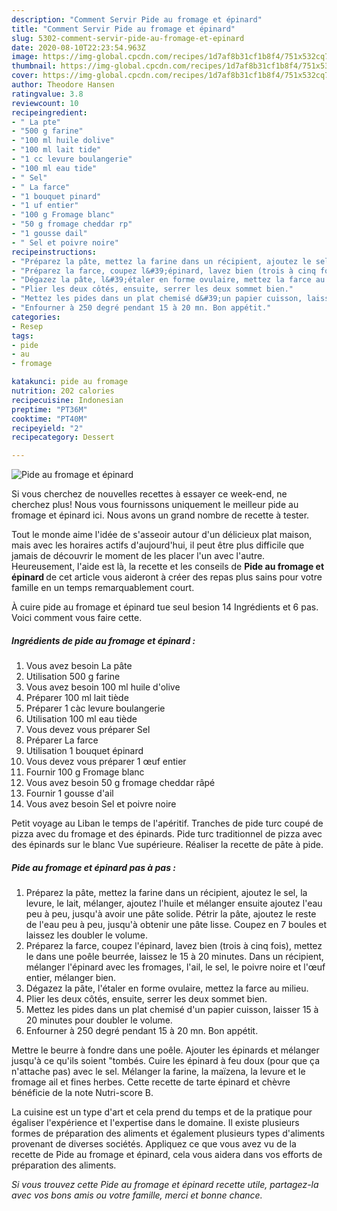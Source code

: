 ```yaml
---
description: "Comment Servir Pide au fromage et épinard"
title: "Comment Servir Pide au fromage et épinard"
slug: 5302-comment-servir-pide-au-fromage-et-epinard
date: 2020-08-10T22:23:54.963Z
image: https://img-global.cpcdn.com/recipes/1d7af8b31cf1b8f4/751x532cq70/pide-au-fromage-et-epinard-photo-principale-de-la-recette.jpg
thumbnail: https://img-global.cpcdn.com/recipes/1d7af8b31cf1b8f4/751x532cq70/pide-au-fromage-et-epinard-photo-principale-de-la-recette.jpg
cover: https://img-global.cpcdn.com/recipes/1d7af8b31cf1b8f4/751x532cq70/pide-au-fromage-et-epinard-photo-principale-de-la-recette.jpg
author: Theodore Hansen
ratingvalue: 3.8
reviewcount: 10
recipeingredient:
- " La pte"
- "500 g farine"
- "100 ml huile dolive"
- "100 ml lait tide"
- "1 cc levure boulangerie"
- "100 ml eau tide"
- " Sel"
- " La farce"
- "1 bouquet pinard"
- "1 uf entier"
- "100 g Fromage blanc"
- "50 g fromage cheddar rp"
- "1 gousse dail"
- " Sel et poivre noire"
recipeinstructions:
- "Préparez la pâte, mettez la farine dans un récipient, ajoutez le sel, la levure, le lait, mélanger, ajoutez l&#39;huile et mélanger ensuite ajoutez l&#39;eau peu à peu, jusqu&#39;à avoir une pâte solide. Pétrir la pâte, ajoutez le reste de l&#39;eau peu à peu, jusqu&#39;à obtenir une pâte lisse. Coupez en 7 boules et laissez les doubler le volume."
- "Préparez la farce, coupez l&#39;épinard, lavez bien (trois à cinq fois), mettez le dans une poêle beurrée, laissez le 15 à 20 minutes. Dans un récipient, mélanger l&#39;épinard avec les fromages, l&#39;ail, le sel, le poivre noire et l&#39;œuf entier, mélanger bien."
- "Dégazez la pâte, l&#39;étaler en forme ovulaire, mettez la farce au milieu."
- "Plier les deux côtés, ensuite, serrer les deux sommet bien."
- "Mettez les pides dans un plat chemisé d&#39;un papier cuisson, laisser 15 à 20 minutes pour doubler le volume."
- "Enfourner à 250 degré pendant 15 à 20 mn. Bon appétit."
categories:
- Resep
tags:
- pide
- au
- fromage

katakunci: pide au fromage 
nutrition: 202 calories
recipecuisine: Indonesian
preptime: "PT36M"
cooktime: "PT40M"
recipeyield: "2"
recipecategory: Dessert

---
```



![Pide au fromage et épinard](https://img-global.cpcdn.com/recipes/1d7af8b31cf1b8f4/751x532cq70/pide-au-fromage-et-epinard-photo-principale-de-la-recette.jpg)

Si vous cherchez de nouvelles recettes à essayer ce week-end, ne cherchez plus! Nous vous fournissons uniquement le meilleur pide au fromage et épinard ici. Nous avons un grand nombre de recette à tester.

Tout le monde aime l'idée de s'asseoir autour d'un délicieux plat maison, mais avec les horaires actifs d'aujourd'hui, il peut être plus difficile que jamais de découvrir le moment de les placer l'un avec l'autre. Heureusement, l'aide est là, la recette et les conseils de <strong> Pide au fromage et épinard </strong> de cet article vous aideront à créer des repas plus sains pour votre famille en un temps remarquablement court.

<!--inarticleads1-->

À cuire pide au fromage et épinard tue seul besion 14 Ingrédients et 6 pas. Voici comment vous faire cette.

##### Ingrédients de pide au fromage et épinard :

1. Vous avez besoin  La pâte
1. Utilisation 500 g farine
1. Vous avez besoin 100 ml huile d&#39;olive
1. Préparer 100 ml lait tiède
1. Préparer 1 càc levure boulangerie
1. Utilisation 100 ml eau tiède
1. Vous devez vous préparer  Sel
1. Préparer  La farce
1. Utilisation 1 bouquet épinard
1. Vous devez vous préparer 1 œuf entier
1. Fournir 100 g Fromage blanc
1. Vous avez besoin 50 g fromage cheddar râpé
1. Fournir 1 gousse d&#39;ail
1. Vous avez besoin  Sel et poivre noire


Petit voyage au Liban le temps de l&#39;apéritif. Tranches de pide turc coupé de pizza avec du fromage et des épinards. Pide turc traditionnel de pizza avec des épinards sur le blanc Vue supérieure. Réaliser la recette de pâte à pide. 

<!--inarticleads2-->

##### Pide au fromage et épinard pas à pas :

1. Préparez la pâte, mettez la farine dans un récipient, ajoutez le sel, la levure, le lait, mélanger, ajoutez l&#39;huile et mélanger ensuite ajoutez l&#39;eau peu à peu, jusqu&#39;à avoir une pâte solide. Pétrir la pâte, ajoutez le reste de l&#39;eau peu à peu, jusqu&#39;à obtenir une pâte lisse. Coupez en 7 boules et laissez les doubler le volume.
1. Préparez la farce, coupez l&#39;épinard, lavez bien (trois à cinq fois), mettez le dans une poêle beurrée, laissez le 15 à 20 minutes. Dans un récipient, mélanger l&#39;épinard avec les fromages, l&#39;ail, le sel, le poivre noire et l&#39;œuf entier, mélanger bien.
1. Dégazez la pâte, l&#39;étaler en forme ovulaire, mettez la farce au milieu.
1. Plier les deux côtés, ensuite, serrer les deux sommet bien.
1. Mettez les pides dans un plat chemisé d&#39;un papier cuisson, laisser 15 à 20 minutes pour doubler le volume.
1. Enfourner à 250 degré pendant 15 à 20 mn. Bon appétit.


Mettre le beurre à fondre dans une poêle. Ajouter les épinards et mélanger jusqu&#39;à ce qu&#39;ils soient &#34;tombés. Cuire les épinard à feu doux (pour que ça n&#39;attache pas) avec le sel. Mélanger la farine, la maïzena, la levure et le fromage ail et fines herbes. Cette recette de tarte épinard et chèvre bénéficie de la note Nutri-score B. 

<!--inarticleads1-->

<p>
La cuisine est un type d'art et cela prend du temps et de la pratique pour égaliser l'expérience et l'expertise dans le domaine. Il existe plusieurs formes de préparation des aliments et également plusieurs types d'aliments provenant de diverses sociétés. Appliquez ce que vous avez vu de la recette de Pide au fromage et épinard, cela vous aidera dans vos efforts de préparation des aliments.
</p>

<p>
<i>Si vous trouvez cette Pide au fromage et épinard recette utile, partagez-la avec vos bons amis ou votre famille, merci et bonne chance.</i>
</p>
